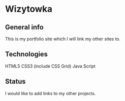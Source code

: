 # Wizytowka

## General info
This is my portfolio site which I will link my other sites to.

## Technologies
HTML5
CSS3 (include CSS Grid)
Java Script

## Status
I would like to add  links to my other projects.
